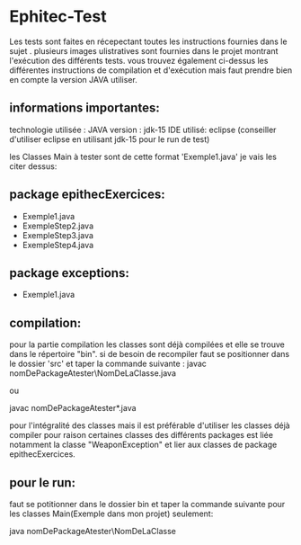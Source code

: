 # Ephitec-Test

Les tests sont faites en récepectant toutes les instructions fournies dans le sujet .
plusieurs images ulistratives sont fournies dans le projet montrant l'exécution des différents tests.
vous trouvez également ci-dessus les différentes instructions de compilation et d'exécution mais faut prendre bien en compte la version JAVA utiliser.

informations importantes:
-------------------------- 

technologie utilisée : JAVA version : jdk-15
IDE utilisé: eclipse (conseiller d'utiliser eclipse en utilisant jdk-15 pour le run de test)

les Classes Main à tester sont de cette format 'Exemple1.java' je vais les citer dessus:

package epithecExercices:
-------------------------
- Exemple1.java
- ExempleStep2.java
- ExempleStep3.java
- ExempleStep4.java

package exceptions:
-------------------------
- Exemple1.java


compilation:
---------------------------------

pour la partie compilation les classes sont déjà compilées et elle se trouve dans le répertoire "bin".
si de besoin de recompiler faut se positionner dans le dossier 'src' et taper la commande suivante :
javac nomDePackageAtester\NomDeLaClasse.java

ou

javac nomDePackageAtester\*.java 

pour l'intégralité des classes mais il est préférable d'utiliser les classes déjà compiler 
pour raison certaines classes des différents packages est liée notamment la classe "WeaponException" 
et lier aux classes de package epithecExercices.

pour le run:
------------------------------------

faut se potitionner dans le dossier bin et taper la commande suivante pour les classes Main(Exemple dans mon projet) seulement:

java nomDePackageAtester\NomDeLaClasse

